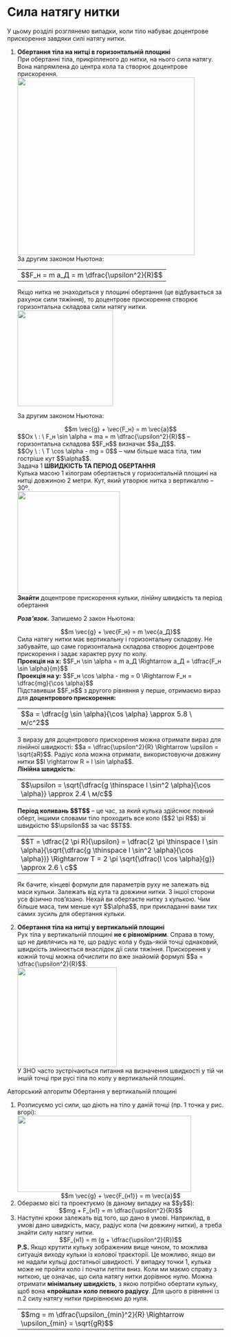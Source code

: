 # Сила натягу нитки

<div class="space">У цьому роздiлi розглянемо випадки, коли тiло набуває доцентрове прискорення завдяки силi натягу нитки.</div>

<ol>
<span class="p1"><b><li>
Обертання тiла на нитцi в горизонтальнiй площинi</b></span>
<div class="space">При обертаннi тiла, прикрiпленого до нитки, на нього сила натягу. Вона напрямлена до центра кола та створює доцентрове прискорення.</div>

<div class="space"><img class="image" width="412" src="https://rawgit.com/chudaol/ed-era-book-physics/master/images/chapter_6/5.png"></div>

<div class="space">За другим законом Ньютона:</div>

<div class="space"><div class="centered-table-wrapper">
<table class="centered-table">
<tr class="eq">
<td class="eq">
<p1>$$F_н = m a_Д = m \dfrac{\upsilon^2}{R}$$</p1>
</td>
</tr>
</table></div></div>

<div class="space">Якщо нитка не знаходиться у площинi обертання (це вiдбувається за рахунок сили тяжiння), то доцентрове прискорення створює горизонтальна складова сили натягу нитки.</div>

<div class="space"><img class="image" width="222" src="https://rawgit.com/chudaol/ed-era-book-physics/master/images/chapter_6/6.png"></div>

За другим законом Ньютона:

<div class="space" align="center">$$m \vec{g} + \vec{F_н} = m \vec{a}$$</div>

<div class="space">$$Ox \ : \ F_н \sin \alpha = ma = m \dfrac{\upsilon^2}{R}$$ – горизонтальна складова $$F_н$$ визначає $$a_Д$$.</div>

<div class="space">$$Oy \ : \ T \cos \alpha - mg = 0$$ – чим бiльше маса тiла, тим гострiше кут $$\alpha$$.</div>

<div class="task-wrap">
<span class="task">Задача 1</span> <b>ШВИДКIСТЬ ТА ПЕРIОД ОБЕРТАННЯ</b>
<div class="task-text">
<div class="space">Кулька масою 1 кiлограм обертається у горизонтальнiй площинi на нитцi довжиною 2 метри. Кут, який утворює нитка з вертикаллю – 30º.</div>

<div class="space"><img class="image" width="238" src="https://rawgit.com/chudaol/ed-era-book-physics/master/images/chapter_6/7.png"></div>

<div class="space"><b>Знайти</b> доцентрове прискорення кульки, лiнiйну швидкiсть та перiод обертання</div>

<b><i>Розв’язок.</i></b> Запишемо 2 закон Ньютона:

<div class="space" align="center">$$m \vec{g} + \vec{F_н} = m \vec{a_Д}$$</div>

<div class="space">Сила натягу нитки має вертикальну i горизонтальну складову. Не забувайте, що саме горизонтальна складова створює доцентрове прискорення i задає характер руху по колу.</div>

<div class="space"><b>Проекцiя на x:</b> $$F_н \sin \alpha = m a_Д \Rightarrow a_Д = \dfrac{F_н \sin \alpha}{m}$$</div>

<div class="space"><b>Проекцiя на y:</b> $$F_н \cos \alpha - mg = 0 \Rightarrow F_н = \dfrac{mg}{\cos \alpha}$$</div>

<div class="space">Пiдставивши $$F_н$$ з другого рiвняння у перше, отримаємо вираз для <b>доцентрового прискорення:</b></div>

<div class="space"><div class="centered-table-wrapper">
<table class="centered-table">
<tr class="eq">
<td class="eq">
<p1>$$a = \dfrac{g \sin \alpha}{\cos \alpha} \approx 5.8 \ м/c^2$$</p1>
</td>
</tr>
</table></div></div>

<div class="space">З виразу для доцентрового прискорення можна отримати вираз для лiнiйної швидкостi: $$a = \dfrac{\upsilon^2}{R} \Rightarrow \upsilon = \sqrt{aR}$$. Радiус кола можна отримати, використовуючи довжину нитки $$l \rightarrow R = l \sin \alpha$$.</div>

<div class="space"><b>Лiнiйна швидкiсть:</b></div>

<div class="space"><div class="centered-table-wrapper">
<table class="centered-table">
<tr class="eq">
<td class="eq">
<p1>$$\upsilon = \sqrt{\dfrac{g \thinspace l \sin^2 \alpha}{\cos \alpha}} \approx 2.4 \ м/с$$</p1>
</td>
</tr>
</table></div></div>

<div class="space"><b>Перiод коливань $$T$$</b> – це час, за який кулька здiйснює повний оберт, iншими словами тiло проходить все коло ($$2 \pi R$$) зі швидкістю $$\upsilon$$ за час $$T$$.</div>

<div class="space"><div class="centered-table-wrapper">
<table class="centered-table">
<tr class="eq">
<td class="eq">
<p1>$$T = \dfrac{2 \pi R}{\upsilon} = \dfrac{2 \pi \thinspace l \sin \alpha}{\sqrt{\dfrac{g \thinspace l \sin^2 \alpha}{\cos \alpha}}} \Rightarrow T = 2 \pi \sqrt{\dfrac{l \cos \alpha}{g}} \approx 2.6 \ c$$</p1>
</td>
</tr>
</table></div></div>
</div>
</div>

<div class="space"><p class="p3">Як бачите, кiнцевi формули для параметрiв руху не залежать вiд маси кульки. Залежать вiд кута та довжини нитки. З iншої сторони усе фiзично пов’язано. Нехай ви обертаєте нитку з кулькою. Чим бiльше маса, тим менше кут $$\alpha$$, при прикладаннi вами тих самих зусиль для обертання кульки.</p></div>
</li>
<span class="p1"><b><li>
Обертання тiла на нитцi у вертикальнiй площинi</b></span>
<div class="space">Рух тiла у вертикальнiй площинi <b>не є рiвномiрним</b>. Справа в тому, що не дивлячись на те, що радiус кола у будь-якiй точцi однаковий, швидкiсть змiнюється внаслiдок дiї сили тяжiння. Прискорення у кожнiй точцi можна обчислити по вже знайомiй формулi $$a = \dfrac{\upsilon^2}{R}$$.</div>

<div class="space"><img class="image" width="231" src="https://rawgit.com/chudaol/ed-era-book-physics/master/images/chapter_6/8.png"></div>

<div class="space">У ЗНО часто зустрiчаються питання на визначення швидкостi у тiй чи iншiй точцi при русi тiла по колу у вертикальнiй площинi.</div>

</ol>

<div class="alg-wrap">
<span class="alg">Авторський алгоритм</span> Обертання у вертикальнiй площинi
<div class="alg-text">
<ol>
<div class="space"><li>Розписуємо усi сили, що дiють на тiло у данiй точцi (пр. 1 точка у рис. вгорi):</div>

<div class="space"><img class="image" width="404" height="177" src="https://rawgit.com/chudaol/ed-era-book-physics/master/images/chapter_6/9.png"></div>

<div class="space" align="center">$$m \vec{g} + \vec{F_{н1}} = m \vec{a}$$</div>
</li>
<div class="space"><li>Обераємо вiсi та проектуємо (в даному випадку на $$y$$):</div>

<div class="space" align="center">$$mg + F_{н1} = m \dfrac{\upsilon^2}{R}$$</div>
</li>
<div class="space"><li>Наступнi кроки залежать вiд того, що дано в умовi. Наприклад, в умовi дано швидкiсть, масу, радiус кола (чи довжину нитки), а треба знайти силу натягу нитки.</div>

<div class="space" align="center">$$F_{н1} = m (g + \dfrac{\upsilon^2}{R})$$</div>

<div class="space"><b>P.S.</b> Якщо крутити кульку зображеним вище чином, то можлива ситуацiя виходу кульки iз колової траєкторiї. Це можливо, якщо ви не надали кульцi достатньої швидкостi. У випадку точки 1, кулька може не пройти коло i почати летiти вниз. Коли ми маємо справу з ниткою, це означає, що сила натягу нитки дорiвнює нулю. Можна отримати <b>мiнiмальну швидкiсть</b>, з якою потрiбно обертати кульку, щоб вона <b>«пройшла» коло певного радiусу</b>. Для цього в рiвняннi iз п.2 силу натягу нитки прирiвнюємо до нуля.</div>

<div class="space"><div class="centered-table-wrapper">
<table class="centered-table">
<tr class="eq">
<td class="eq">
<p1>$$mg = m \dfrac{\upsilon_{min}^2}{R} \Rightarrow \upsilon_{min} = \sqrt{gR}$$</p1>
</td>
</tr>
</table></div></div>
</li>
</ol>
</div>
</div>